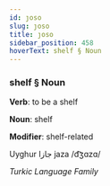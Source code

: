 ```yaml
---
id: ȷoso
slug: ȷoso
title: ȷoso
sidebar_position: 458
hoverText: shelf § Noun
---
```


### shelf § Noun

**Verb**: to be a shelf

**Noun**: shelf

**Modifier**: shelf-related

Uyghur جازا jaza /d͡ʒɑzɑ/

*Turkic Language Family*